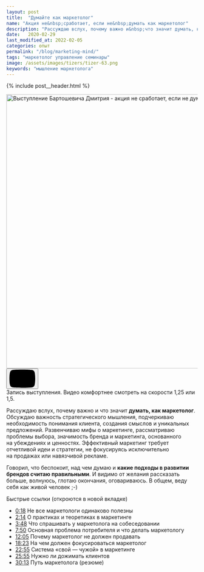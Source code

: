```yaml
---
layout: post
title:  "Думайте как маркетолог"
name: "Акция не&nbsp;сработает, если не&nbsp;думать как маркетолог"
description: "Рассуждаю вслух, почему важно и&nbsp;что значит думать, как маркетолог. Видео."
date:   2020-02-29
last_modified_at: 2022-02-05
categories: опыт
permalink: "/blog/marketing-mind/"
tags: "маркетолог управление семинары"
image: /assets/images/tizers/tizer-63.png
keywords: "мышление маркетолога"
---
```


{% include post__header.html %} 

<div class="full-bleed" itemprop="video" itemscope itemtype="https://schema.org/VideoObject">
 	<link itemprop="url" href="https://youtu.be/fXspplVnrEM" >
	<link itemprop="contentUrl" href="https://youtu.be/fXspplVnrEM" >
	<link itemprop="thumbnailUrl" href="https://i.ytimg.com/vi/fXspplVnrEM/maxresdefault.jpg" >
 	<meta itemprop="name" content="Акция не сработает, если не думать как маркетолог" >
	<meta itemprop="description" content="Запись выступления консультанта по маркетингу Дмитрия Бартошевича.">
	<meta itemprop="uploadDate" content="2020-02-29T00:00:00+03:00">
  	<meta itemprop="duration" content="PT30M54S">
 	<meta itemprop="isFamilyFriendly" content="true">
	<div class="video ">
		   <a class="video__link " href="https://youtu.be/fXspplVnrEM" target="_blank" rel="noopener nofollow noreferrer">
			   <picture>
				   <source srcset="https://i.ytimg.com/vi_webp/fXspplVnrEM/maxresdefault.webp" type="image/webp">
				   <img loading="lazy" class="video__media " src="https://i.ytimg.com/vi/fXspplVnrEM/maxresdefault.jpg" alt="Выступление Бартошевича Дмитрия - акция не сработает, если не думать как маркетолог" width="1280" height="720" itemprop="thumbnail">
			   </picture>
		   </a>
		   <button class="video__button" aria-label="Запустить видео">
			   <svg width="68" height="48" viewBox="0 0 68 48"><path class="video__button-shape" d="M66.52,7.74c-0.78-2.93-2.49-5.41-5.42-6.19C55.79,.13,34,0,34,0S12.21,.13,6.9,1.55 C3.97,2.33,2.27,4.81,1.48,7.74C0.06,13.05,0,24,0,24s0.06,10.95,1.48,16.26c0.78,2.93,2.49,5.41,5.42,6.19 C12.21,47.87,34,48,34,48s21.79-0.13,27.1-1.55c2.93-0.78,4.64-3.26,5.42-6.19C67.94,34.95,68,24,68,24S67.94,13.05,66.52,7.74z"></path><path class="video__button-icon" d="M 45,24 27,14 27,34"></path></svg>
		   </button>
   </div>
<div class="figcaption">
Запись выступления. Видео комфортнее смотреть на&nbsp;скорости 1,25 или 1,5.
</div>
</div>

<p>Рассуждаю вслух, почему важно и&nbsp;что значит <strong>думать, как маркетолог</strong>. Обсуждаю важность стратегического мышления, подчеркиваю необходимость понимания клиента, создания смыслов и&nbsp;уникальных предложений. Развенчиваю мифы о&nbsp;маркетинге, рассматриваю проблемы выбора, значимость бренда и&nbsp;маркетинга, основанного на&nbsp;убеждениях и&nbsp;ценностях. Эффективный маркетинг требует отчетливой идеи и&nbsp;стратегии, не&nbsp;фокусируясь исключительно на&nbsp;продажах или навязчивой рекламе. </p>

<p> Говорил, что беспокоит, над чем думаю и&nbsp;<strong>какие подходы в развитии брендов считаю правильными</strong>. И&nbsp;видимо от&nbsp;желания рассказать больше, волнуюсь, глотаю окончания, оговариваюсь. В&nbsp;общем, веду себя как живой человек ;-)  </p>
<p class="mb-m"><span class="bold">Быстрые ссылки</span> (откроются в&nbsp;новой вкладке) </p>
<ul>
	<li class="list-li"><a class="link" href="https://www.youtube.com/watch?v=fXspplVnrEM&amp;t=18s" target="_blank" rel="noopener">
	0:18</a> Не все маркетологи одинаково полезны</li>
	<li class="list-li"> <a class="link" href="https://www.youtube.com/watch?v=fXspplVnrEM&amp;t=134s" target="_blank" rel="noopener">2:14</a> О практиках и&nbsp;теоретиках в&nbsp;маркетинге</li>
	<li class="list-li"> <a class="link" href="https://www.youtube.com/watch?v=fXspplVnrEM&amp;t=228s" target="_blank" rel="noopener">3:48</a> Что спрашивать у&nbsp;маркетолога на&nbsp;собеседовании</li>
	<li class="list-li"> <a class="link" href="https://www.youtube.com/watch?v=fXspplVnrEM&amp;t=470s" target="_blank" rel="noopener">7:50</a> Основная проблема потребителя и&nbsp;что делать маркетологу</li>
	<li class="list-li"> <a class="link" href="https://www.youtube.com/watch?v=fXspplVnrEM&amp;t=725s" target="_blank" rel="noopener">12:05</a> Почему маркетолог не&nbsp;должен продавать</li>
	<li class="list-li"> <a class="link" href="https://www.youtube.com/watch?v=fXspplVnrEM&amp;t=1103s" target="_blank" rel="noopener">18:23</a> На чем должен фокусироваться маркетолог</li>
	<li class="list-li"> <a class="link" href="https://www.youtube.com/watch?v=fXspplVnrEM&amp;t=1375s" target="_blank" rel="noopener">22:55</a> Система «свой&nbsp;— чужой» в&nbsp;маркетинге</li>
	<li class="list-li"><a class="link" href="https://www.youtube.com/watch?v=fXspplVnrEM&amp;t=1555s" target="_blank" rel="noopener">25:55</a> Нужно&nbsp;ли дожимать клиентов</li>
	<li class="list-li"> <a class="link" href="https://www.youtube.com/watch?v=fXspplVnrEM&amp;t=1813s" target="_blank" rel="noopener">30:13</a> Путь маркетолога (резюме)</li>
 </ul>



